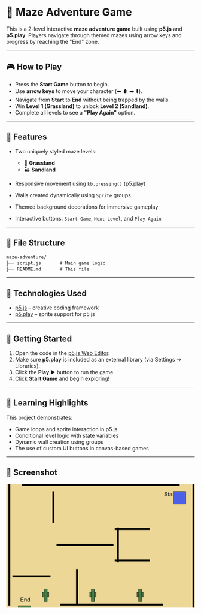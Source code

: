 # 🧩 Maze Adventure Game

This is a 2-level interactive **maze adventure game** built using **p5.js** and **p5.play**. Players navigate through themed mazes using arrow keys and progress by reaching the "End" zone.

---

## 🎮 How to Play

* Press the **Start Game** button to begin.
* Use **arrow keys** to move your character (⬅️ ⬆️ ➡️ ⬇️).
* Navigate from **Start** to **End** without being trapped by the walls.
* Win **Level 1 (Grassland)** to unlock **Level 2 (Sandland)**.
* Complete all levels to see a **"Play Again"** option.

---

## 🌟 Features

* Two uniquely styled maze levels:

  * 🌿 **Grassland**
  * 🏜️ **Sandland**
* Responsive movement using `kb.pressing()` (p5.play)
* Walls created dynamically using `Sprite` groups
* Themed background decorations for immersive gameplay
* Interactive buttons: `Start Game`, `Next Level`, and `Play Again`

---

## 📁 File Structure

```
maze-adventure/
├── script.js       # Main game logic
├── README.md       # This file
```

---

## 🔧 Technologies Used

* [p5.js](https://p5js.org/) – creative coding framework
* [p5.play](https://molleindustria.github.io/p5.play/) – sprite support for p5.js

---

## 🚀 Getting Started

1. Open the code in the [p5.js Web Editor](https://editor.p5js.org/).
2. Make sure **p5.play** is included as an external library (via Settings → Libraries).
3. Click the **Play ▶** button to run the game.
4. Click **Start Game** and begin exploring!

---

## 🧠 Learning Highlights

This project demonstrates:

* Game loops and sprite interaction in p5.js
* Conditional level logic with state variables
* Dynamic wall creation using groups
* The use of custom UI buttons in canvas-based games

---

## 📸 Screenshot

![alt text](image.png)